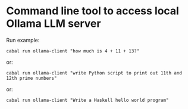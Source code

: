 # Command line tool to access local Ollama LLM server

Run example:

    cabal run ollama-client "how much is 4 + 11 + 13?"

or:

    cabal run ollama-client "write Python script to print out 11th and 12th prime numbers"

or:

    cabal run ollama-client "Write a Haskell hello world program"
